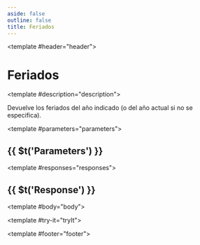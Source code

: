 ```yaml
---
aside: false
outline: false
title: Feriados
---
```


<script setup>
import { useRoute, useData } from 'vitepress'

const route = useRoute()

const { isDark } = useData()
</script>

<Operation method="GET" id="get-feriados">

<template #header="header">

# Feriados

</template>

<template #description="description">

Devuelve los feriados del año indicado (o del año actual si no se especifica).

<!--@include: ./parts/get-feriados-description-after.md -->

</template>

<template #parameters="parameters">

## {{ $t('Parameters') }}

<Parameters :operation-id="get-feriados" :parameters="parameters.parameters" />

</template>

<template #responses="responses">

## {{ $t('Response') }}

<Responses :responses="responses.responses" :schema="responses.schema" :responseType="responses.responseType" :isDark="isDark">

<template #body="body">

<ResponseBody :schema="body.schema" :responseType="body.responseType" />

</template>

</Responses>

</template>

<template #try-it="tryIt">

<TryWithVariables :operation-id="tryIt.operationId" :method="tryIt.method" :path="tryIt.path" :baseUrl="tryIt.baseUrl" :isDark="isDark" />

</template>

<template #footer="footer">

<!--@include: ./parts/get-feriados-footer.md -->

</template>

</Operation>
